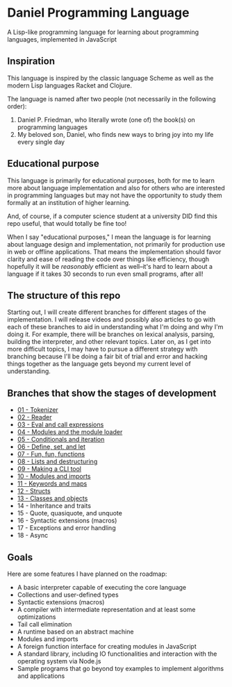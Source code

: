 # Daniel Programming Language

A Lisp-like programming language for learning about programming languages, implemented in JavaScript

## Inspiration

This language is inspired by the classic language Scheme as well as the modern Lisp languages Racket and Clojure.

The language is named after two people (not necessarily in the following order):

1. Daniel P. Friedman, who literally wrote (one of) the book(s) on programming languages
2. My beloved son, Daniel, who finds new ways to bring joy into my life every single day

## Educational purpose

This language is primarily for educational purposes, both for me to learn more about language implementation and also for others who are interested in programming languages but may not have the opportunity to study them formally at an institution of higher learning.

And, of course, if a computer science student at a university DID find this repo useful, that would totally be fine too!

When I say "educational purposes," I mean the language is for learning about language design and implementation, not primarily for production use in web or offline applications. That means the implementation should favor clarity and ease of reading the code over things like efficiency, though hopefully it will be _reasonably_ efficient as well&ndash;it's hard to learn about a language if it takes 30 seconds to run even small programs, after all!

## The structure of this repo

Starting out, I will create different branches for different stages of the implementation. I will release videos and possibly also articles to go with each of these branches to aid in understanding what I'm doing and why I'm doing it. For example, there will be branches on lexical analysis, parsing, building the interpreter, and other relevant topics. Later on, as I get into more difficult topics, I may have to pursue a different strategy with branching because I'll be doing a fair bit of trial and error and hacking things together as the language gets beyond my current level of understanding.

## Branches that show the stages of development

- [01 - Tokenizer](https://github.com/jasonsbarr/daniel-lang/tree/01-tokenizer)
- [02 - Reader](https://github.com/jasonsbarr/daniel-lang/tree/02-reader)
- [03 - Eval and call expressions](https://github.com/jasonsbarr/daniel-lang/tree/03-eval)
- [04 - Modules and the module loader](https://github.com/jasonsbarr/daniel-lang/tree/04-module-loader)
- [05 - Conditionals and iteration](https://github.com/jasonsbarr/daniel-lang/tree/05-if-for)
- [06 - Define, set, and let](https://github.com/jasonsbarr/daniel-lang/tree/06-define-let)
- [07 - Fun, fun, functions](https://github.com/jasonsbarr/daniel-lang/tree/07-functions)
- [08 - Lists and destructuring](https://github.com/jasonsbarr/daniel-lang/tree/08-lists)
- [09 - Making a CLI tool](https://github.com/jasonsbarr/daniel-lang/tree/09-cli)
- [10 - Modules and imports](https://github.com/jasonsbarr/daniel-lang/tree/10-imports)
- [11 - Keywords and maps](https://github.com/jasonsbarr/daniel-lang/tree/11-keywords-maps)
- [12 - Structs](https://github.com/jasonsbarr/daniel-lang/tree/12-structs)
- [13 - Classes and objects](https://github.com/jasonsbarr/daniel-lang/tree/13-classes)
- 14 - Inheritance and traits
- 15 - Quote, quasiquote, and unquote
- 16 - Syntactic extensions (macros)
- 17 - Exceptions and error handling
- 18 - Async

## Goals

Here are some features I have planned on the roadmap:

- A basic interpreter capable of executing the core language
- Collections and user-defined types
- Syntactic extensions (macros)
- A compiler with intermediate representation and at least some optimizations
- Tail call elimination
- A runtime based on an abstract machine
- Modules and imports
- A foreign function interface for creating modules in JavaScript
- A standard library, including IO functionalities and interaction with the operating system via Node.js
- Sample programs that go beyond toy examples to implement algorithms and applications

